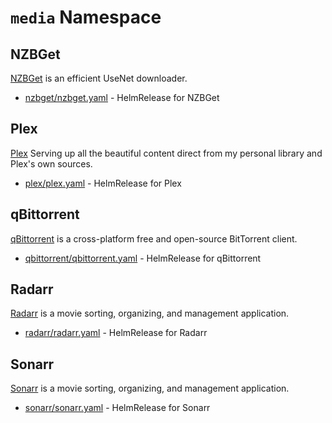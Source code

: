 # `media` Namespace

## NZBGet

[NZBGet](https://nzbget.net/) is an efficient UseNet downloader.

* [nzbget/nzbget.yaml](nzbget/nzbget.yaml) - HelmRelease for NZBGet

## Plex

[Plex](https://www.plex.tv/) Serving up all the beautiful content direct from my personal library and Plex's own sources.

* [plex/plex.yaml](plex/plex.yaml) - HelmRelease for Plex

## qBittorrent

[qBittorrent](https://www.qbittorrent.org/) is a cross-platform free and open-source BitTorrent client.

* [qbittorrent/qbittorrent.yaml](qbittorrent/qbittorrent.yaml) - HelmRelease for qBittorrent

## Radarr

[Radarr](https://radarr.video/) is a movie sorting, organizing, and management application.

* [radarr/radarr.yaml](radarr/radarr.yaml) - HelmRelease for Radarr

## Sonarr

[Sonarr](https://sonarr.tv/) is a movie sorting, organizing, and management application.

* [sonarr/sonarr.yaml](sonarr/sonarr.yaml) - HelmRelease for Sonarr